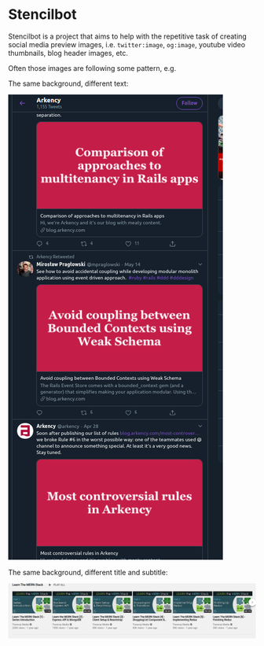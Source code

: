 # Stencilbot

Stencilbot is a project that aims to help with the repetitive task of creating social media preview images, i.e. `twitter:image`, `og:image`, youtube video thumbnails, blog header images, etc.

Often those images are following some pattern, e.g.

The same background, different text:

![arkency twitter wall](static/arkency-twitter-posts.png)

The same background, different title and subtitle:

![traversy media MERN course](static/traversy-media-mern-course.png)